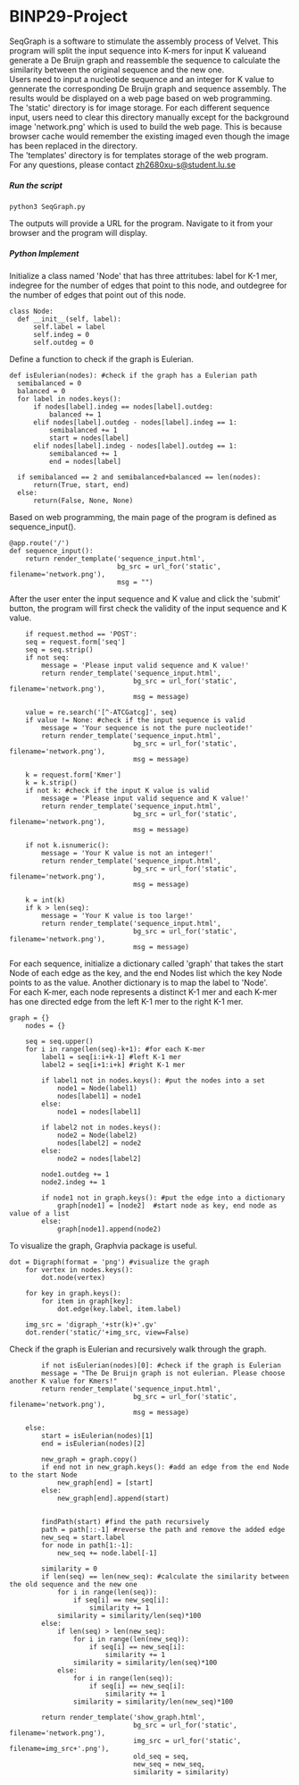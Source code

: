 # BINP29-Project
SeqGraph is a software to stimulate the assembly process of Velvet. This program will split the input sequence into K-mers for input K valueand generate a De Bruijn graph and reassemble the sequence to calculate the similarity between the original sequence and the new one.  
Users need to input a nucleotide sequence and an integer for K value to gennerate the corresponding De Bruijn graph and sequence assembly. The results would be displayed on a web page based on web programming.  
The 'static' directory is for image storage. For each different sequence input, users need to clear this directory manually except for the background image 'network.png' which is used to build the web page. This is because browser cache would remember the existing imaged even though the image has been replaced in the directory.  
The 'templates' directory is for templates storage of the web program.  
For any questions, please contact zh2680xu-s@student.lu.se  

##### Run the script

    python3 SeqGraph.py
    
The outputs will provide a URL for the program. Navigate to it from your browser and the program will display.
  
##### Python Implement
Initialize a class named 'Node' that has three attritubes: label for K-1 mer, indegree for the number of edges that point to this node, and outdegree for the number of edges that point out of this node.  

    class Node:
      def __init__(self, label):
          self.label = label
          self.indeg = 0
          self.outdeg = 0

Define a function to check if the graph is Eulerian.

    def isEulerian(nodes): #check if the graph has a Eulerian path
      semibalanced = 0
      balanced = 0
      for label in nodes.keys():
          if nodes[label].indeg == nodes[label].outdeg:
              balanced += 1
          elif nodes[label].outdeg - nodes[label].indeg == 1:
              semibalanced += 1
              start = nodes[label]
          elif nodes[label].indeg - nodes[label].outdeg == 1:
              semibalanced += 1
              end = nodes[label]

      if semibalanced == 2 and semibalanced+balanced == len(nodes):
          return(True, start, end)
      else:
          return(False, None, None)
          
Based on web programming, the main page of the program is defined as sequence_input().

    @app.route('/')
    def sequence_input():
        return render_template('sequence_input.html', 
                               bg_src = url_for('static', filename='network.png'),
                               msg = "")

After the user enter the input sequence and K value and click the 'submit' button, the program will first check the validity of the input sequence and K value.

        if request.method == 'POST':
        seq = request.form['seq']
        seq = seq.strip()
        if not seq:
            message = 'Please input valid sequence and K value!'
            return render_template('sequence_input.html', 
                                   bg_src = url_for('static', filename='network.png'),
                                   msg = message)
        
        value = re.search('[^-ATCGatcg]', seq) 
        if value != None: #check if the input sequence is valid
            message = 'Your sequence is not the pure nucleotide!'
            return render_template('sequence_input.html', 
                                   bg_src = url_for('static', filename='network.png'),
                                   msg = message)
    
        k = request.form['Kmer']
        k = k.strip()
        if not k: #check if the input K value is valid
            message = 'Please input valid sequence and K value!'
            return render_template('sequence_input.html', 
                                   bg_src = url_for('static', filename='network.png'),
                                   msg = message)
        
        if not k.isnumeric():
            message = 'Your K value is not an integer!'
            return render_template('sequence_input.html', 
                                   bg_src = url_for('static', filename='network.png'),
                                   msg = message)
        
        k = int(k)
        if k > len(seq):
            message = 'Your K value is too large!'
            return render_template('sequence_input.html', 
                                   bg_src = url_for('static', filename='network.png'),
                                   msg = message)
                                   
For each sequence, initialize a dictionary called 'graph' that takes the start Node of each edge as the key, and the end Nodes list which the key Node points to as the value. Another dictionary is to map the label to 'Node'.  
For each K-mer, each node represents a distinct K-1 mer and each K-mer has one directed edge from the left K-1 mer to the right K-1 mer.

    graph = {}
        nodes = {}
        
        seq = seq.upper()
        for i in range(len(seq)-k+1): #for each K-mer
            label1 = seq[i:i+k-1] #left K-1 mer
            label2 = seq[i+1:i+k] #right K-1 mer
            
            if label1 not in nodes.keys(): #put the nodes into a set
                node1 = Node(label1)       
                nodes[label1] = node1
            else:
                node1 = nodes[label1]
                
            if label2 not in nodes.keys():
                node2 = Node(label2)
                nodes[label2] = node2
            else:
                node2 = nodes[label2]
                
            node1.outdeg += 1
            node2.indeg += 1
            
            if node1 not in graph.keys(): #put the edge into a dictionary
                graph[node1] = [node2]  #start node as key, end node as value of a list
            else:
                graph[node1].append(node2)
                
To visualize the graph, Graphvia package is useful.

    dot = Digraph(format = 'png') #visualize the graph
        for vertex in nodes.keys():
            dot.node(vertex)
            
        for key in graph.keys():
            for item in graph[key]:
                dot.edge(key.label, item.label)
        
        img_src = 'digraph_'+str(k)+'.gv'
        dot.render('static/'+img_src, view=False)
        
Check if the graph is Eulerian and recursively walk through the graph.

            if not isEulerian(nodes)[0]: #check if the graph is Eulerian
            message = "The De Bruijn graph is not eulerian. Please choose another K value for Kmers!"
            return render_template('sequence_input.html', 
                                   bg_src = url_for('static', filename='network.png'),
                                   msg = message)
        
        else:
            start = isEulerian(nodes)[1]
            end = isEulerian(nodes)[2]
            
            new_graph = graph.copy()
            if end not in new_graph.keys(): #add an edge from the end Node to the start Node
                new_graph[end] = [start]
            else:
                new_graph[end].append(start)
                
    
            findPath(start) #find the path recursively
            path = path[::-1] #reverse the path and remove the added edge
            new_seq = start.label
            for node in path[1:-1]:
                new_seq += node.label[-1]
                
            similarity = 0
            if len(seq) == len(new_seq): #calculate the similarity between the old sequence and the new one
                for i in range(len(seq)):
                    if seq[i] == new_seq[i]:
                        similarity += 1
                similarity = similarity/len(seq)*100
            else:
                if len(seq) > len(new_seq):
                    for i in range(len(new_seq)):
                        if seq[i] == new_seq[i]:
                            similarity += 1
                    similarity = similarity/len(seq)*100
                else:
                    for i in range(len(seq)):
                        if seq[i] == new_seq[i]:
                            similarity += 1
                    similarity = similarity/len(new_seq)*100
            
            return render_template('show_graph.html', 
                                   bg_src = url_for('static', filename='network.png'),
                                   img_src = url_for('static', filename=img_src+'.png'), 
                                   old_seq = seq,
                                   new_seq = new_seq,
                                   similarity = similarity) 

    
